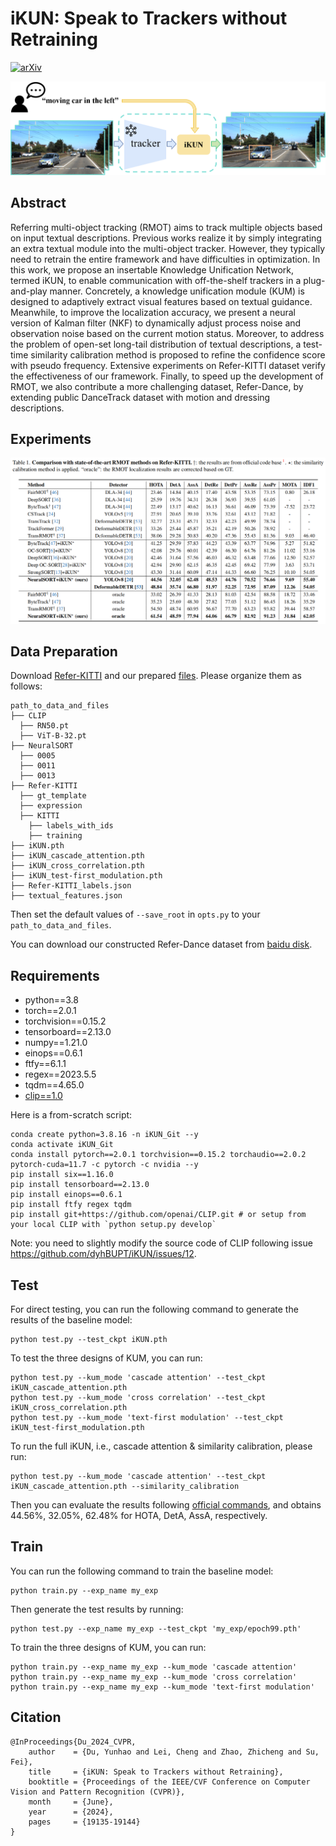# iKUN: Speak to Trackers without Retraining

[![arXiv](https://img.shields.io/badge/arXiv-2312.16245-<COLOR>.svg)](https://arxiv.org/abs/2312.16245)

![framework](assets/framework.png)

## Abstract

Referring multi-object tracking (RMOT) aims to track multiple objects based on input textual descriptions. 
Previous works realize it by simply integrating an extra textual module into the multi-object tracker. 
However, they typically need to retrain the entire framework and have difficulties in optimization. 
In this work, we propose an insertable Knowledge Unification Network, termed iKUN, to enable communication with off-the-shelf trackers in a plug-and-play manner. 
Concretely, a knowledge unification module (KUM) is designed to adaptively extract visual features based on textual guidance. 
Meanwhile, to improve the localization accuracy, we present a neural version of Kalman filter (NKF) to dynamically adjust process noise and observation noise based on the current motion status. 
Moreover, to address the problem of open-set long-tail distribution of textual descriptions, a test-time similarity calibration method is proposed to refine the confidence score with pseudo frequency. 
Extensive experiments on Refer-KITTI dataset verify the effectiveness of our framework. 
Finally, to speed up the development of RMOT, we also contribute a more challenging dataset, Refer-Dance, by extending public DanceTrack dataset with motion and dressing descriptions.

## Experiments

![experiments](assets/experiments.png)

## Data Preparation

Download [Refer-KITTI](https://github.com/wudongming97/RMOT) and our prepared [files](https://pan.baidu.com/s/1wLP6dHg0pyrvRLpYQ1LTTw?pwd=bupt).
Please organize them as follows:
```
path_to_data_and_files
├── CLIP
  ├── RN50.pt
  ├── ViT-B-32.pt
├── NeuralSORT
  ├── 0005
  ├── 0011
  ├── 0013
├── Refer-KITTI
  ├── gt_template
  ├── expression
  ├── KITTI
    ├── labels_with_ids
    ├── training
├── iKUN.pth
├── iKUN_cascade_attention.pth
├── iKUN_cross_correlation.pth
├── iKUN_test-first_modulation.pth
├── Refer-KITTI_labels.json
├── textual_features.json
```
Then set the default values of `--save_root` in `opts.py` to your `path_to_data_and_files`. 

You can download our constructed Refer-Dance dataset from [baidu disk](https://pan.baidu.com/s/1GxjHPt-hElb8v_c7EA1wLA?pwd=bupt).

## Requirements
- python==3.8
- torch==2.0.1
- torchvision==0.15.2
- tensorboard==2.13.0
- numpy==1.21.0
- einops==0.6.1
- ftfy==6.1.1
- regex==2023.5.5
- tqdm==4.65.0
- [clip==1.0](https://github.com/openai/CLIP)

Here is a from-scratch script:
```
conda create python=3.8.16 -n iKUN_Git --y
conda activate iKUN_Git
conda install pytorch==2.0.1 torchvision==0.15.2 torchaudio==2.0.2 pytorch-cuda=11.7 -c pytorch -c nvidia --y
pip install six==1.16.0
pip install tensorboard==2.13.0
pip install einops==0.6.1
pip install ftfy regex tqdm
pip install git+https://github.com/openai/CLIP.git # or setup from your local CLIP with `python setup.py develop`
```

Note: you need to slightly modify the source code of CLIP following issue https://github.com/dyhBUPT/iKUN/issues/12.

## Test
For direct testing, you can run the following command to generate the results of the baseline model:
```
python test.py --test_ckpt iKUN.pth
```

To test the three designs of KUM, you can run:
```
python test.py --kum_mode 'cascade attention' --test_ckpt iKUN_cascade_attention.pth
python test.py --kum_mode 'cross correlation' --test_ckpt iKUN_cross_correlation.pth
python test.py --kum_mode 'text-first modulation' --test_ckpt iKUN_test-first_modulation.pth
```

To run the full iKUN, i.e., cascade attention & similarity calibration, please run:
```
python test.py --kum_mode 'cascade attention' --test_ckpt iKUN_cascade_attention.pth --similarity_calibration
```
Then you can evaluate the results following [official commands](https://github.com/wudongming97/RMOT),
and obtains 44.56%, 32.05%, 62.48% for HOTA, DetA, AssA, respectively.

## Train
You can run the following command to train the baseline model:
```
python train.py --exp_name my_exp
```
Then generate the test results by running:
```
python test.py --exp_name my_exp --test_ckpt 'my_exp/epoch99.pth'
```
To train the three designs of KUM, you can run:
```
python train.py --exp_name my_exp --kum_mode 'cascade attention'
python train.py --exp_name my_exp --kum_mode 'cross correlation'
python train.py --exp_name my_exp --kum_mode 'text-first modulation'
```

## Citation
```
@InProceedings{Du_2024_CVPR,
    author    = {Du, Yunhao and Lei, Cheng and Zhao, Zhicheng and Su, Fei},
    title     = {iKUN: Speak to Trackers without Retraining},
    booktitle = {Proceedings of the IEEE/CVF Conference on Computer Vision and Pattern Recognition (CVPR)},
    month     = {June},
    year      = {2024},
    pages     = {19135-19144}
}
```
